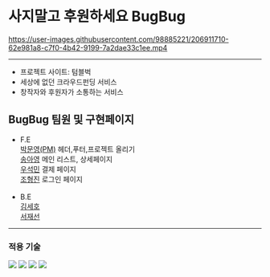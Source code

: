 # 사지말고 후원하세요 BugBug

https://user-images.githubusercontent.com/98885221/206911710-62e981a8-c7f0-4b42-9199-7a2dae33c1ee.mp4


---
* 프로젝트 사이트: 텀블벅
* 세상에 없던 크라우드펀딩 서비스
* 창작자와 후원자가 소통하는 서비스

## BugBug 팀원 및 구현페이지

- F.E<br>
  [박문영(PM)](https://github.com/myp880) 헤더,푸터,프로젝트 올리기<br>
  [송아영](https://github.com/re-cosmos) 메인 리스트, 상세페이지<br>
  [우석민](https://github.com/Loman3710) 결제 페이지<br>
  [조형진](https://github.com/gowell032) 로그인 페이지<br>
  <br>
- B.E<br>
  [김세호](https://github.com/hosose)<br>
  [서재선](https://github.com/IgnacioSEO)<br>

---

### 적용 기술

<img src="https://img.shields.io/badge/javascript-F7DF1E?style=for-the-badge&logo=javascript&logoColor=black"> <img src="https://img.shields.io/badge/react-61DAFB?style=for-the-badge&logo=react&logoColor=black"> <img src="https://img.shields.io/badge/node.js-339933?style=for-the-badge&logo=Node.js&logoColor=white"> <img src="https://img.shields.io/badge/mysql-4479A1?style=for-the-badge&logo=mysql&logoColor=white">

